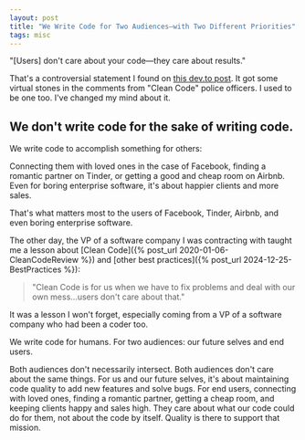 ```yaml
---
layout: post
title: "We Write Code for Two Audiences—with Two Different Priorities"
tags: misc
---
```


"[Users] don't care about your code—they care about results."

That's a controversial statement I found on [this dev.to post](https://dev.to/wraith/building-for-users-the-real-purpose-of-software-development-a3a). It got some virtual stones in the comments from "Clean Code" police officers. I used to be one too. I've changed my mind about it.

## We don't write code for the sake of writing code.

We write code to accomplish something for others:

Connecting them with loved ones in the case of Facebook, finding a romantic partner on Tinder, or getting a good and cheap room on Airbnb. Even for boring enterprise software, it's about happier clients and more sales.

That's what matters most to the users of Facebook, Tinder, Airbnb, and even boring enterprise software.

The other day, the VP of a software company I was contracting with taught me a lesson about [Clean Code]({% post_url 2020-01-06-CleanCodeReview %}) and [other best practices]({% post_url 2024-12-25-BestPractices %}):

>"Clean Code is for us when we have to fix problems and deal with our own mess...users don't care about that."

It was a lesson I won't forget, especially coming from a VP of a software company who had been a coder too.

We write code for humans. For two audiences: our future selves and end users.

Both audiences don't necessarily intersect. Both audiences don't care about the same things. For us and our future selves, it's about maintaining code quality to add new features and solve bugs. For end users, connecting with loved ones, finding a romantic partner, getting a cheap room, and keeping clients happy and sales high. They care about what our code could do for them, not about the code by itself. Quality is there to support that mission.
